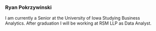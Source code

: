 ### Ryan Pokrzywinski

I am currently a Senior at the University of Iowa Studying Business Analytics. After graduation I will be working at RSM LLP as Data Analyst.

<!--
**ryanpok17/ryanpok17** is a ✨ _special_ ✨ repository because its `README.md` (this file) appears on your GitHub profile.

Here are some ideas to get you started:

I am currently a Senior at the University of Iowa Studying Business Analytics. After graduation I will be working at RSM LLP as Data Analyst. 

